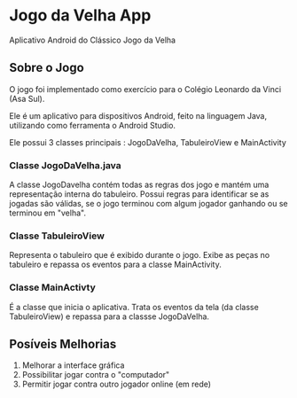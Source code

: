 # Jogo da Velha App
Aplicativo Android do Clássico Jogo da Velha  

## Sobre o Jogo
O jogo foi implementado como exercício para o Colégio Leonardo da Vinci (Asa Sul).

Ele é um aplicativo para dispositivos Android, feito na linguagem Java, utilizando como ferramenta o Android Studio.

Ele possui 3 classes principais : JogoDaVelha, TabuleiroView e MainActivity

### Classe JogoDaVelha.java

A classe JogoDavelha contém todas as regras dos jogo e mantém uma representação interna do tabuleiro. Possui regras para identificar se as jogadas são válidas, se o jogo terminou com algum jogador ganhando ou se terminou em "velha".

### Classe TabuleiroView

Representa o tabuleiro que é exibido durante o jogo. Exibe as peças no tabuleiro e repassa os eventos para a classe MainActivity.

### Classe MainActivty

É a classe que inicia o aplicativa. Trata os eventos da tela (da classe TabuleiroView) e repassa para a classse JogoDaVelha.

## Posíveis Melhorias

1. Melhorar a interface gráfica
2. Possibilitar jogar contra o "computador"
3. Permitir jogar contra outro jogador online (em rede)
